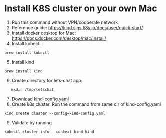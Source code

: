 # Install K8S cluster on your own Mac
1. Run this command without VPN/cooperate network
2. Reference guide: https://kind.sigs.k8s.io/docs/user/quick-start/
3. Install docker desktop for Mac:
https://docs.docker.com/desktop/mac/install/
4. Install kubectl
```shell
brew install kubectl
```
5. Install kind
```shell
brew install kind
```
6. Create directory for lets-chat app:
```shell
   mkdir /tmp/letschat
```
7. Download [kind-config.yaml](kind-config.yaml) 
8. Create k8s cluster. Run the command from same dir of kind-config.yaml
```shell
kind create cluster --config=kind-config.yaml
```
9. Validate by running
```shell
kubectl cluster-info --context kind-kind
```
